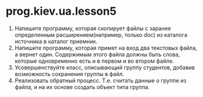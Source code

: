 # prog.kiev.ua.lesson5

1. Напишите программу, которая скопирует файлы с заранее
определенным расширением(например, только doc) из
каталога источника в каталог приемник.
2. Напишите программу, которая примет на вход два
текстовых файла, а вернет один. Содержимым этого файла
должны быть слова, которые одновременно есть и в первом и
во втором файле.
3. Усовершенствуйте класс, описывающий группу студентов,
добавив возможность сохранения группы в файл.
4. Реализовать обратный процесс. Т.е. считать данные о
группе из файла, и на их основе создать объект типа группа.
